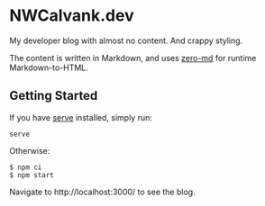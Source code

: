 # NWCalvank.dev

My developer blog with almost no content. And crappy styling.

The content is written in Markdown, and uses
[zero-md](https://github.com/zerodevx/zero-md) for runtime Markdown-to-HTML.

## Getting Started

If you have [serve](https://www.npmjs.com/package/serve) installed, simply run:

```
serve
```

Otherwise:

```
$ npm ci
$ npm start
```

Navigate to http://localhost:3000/ to see the blog.
